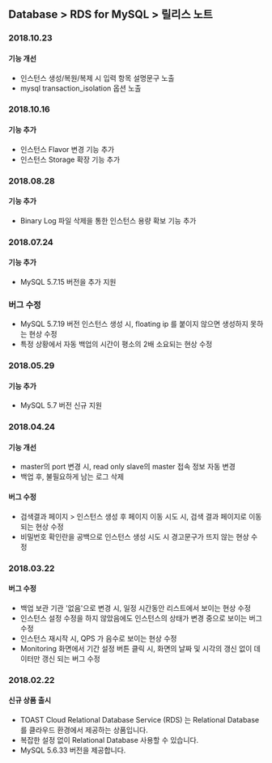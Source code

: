 ## Database > RDS for MySQL > 릴리스 노트

### 2018.10.23

#### 기능 개선

* 인스턴스 생성/복원/복제 시 입력 항목 설명문구 노출
* mysql transaction_isolation 옵션 노출

### 2018.10.16

#### 기능 추가

* 인스턴스 Flavor 변경 기능 추가
* 인스턴스 Storage 확장 기능 추가

### 2018.08.28

#### 기능 추가

* Binary Log 파일 삭제을 통한 인스턴스 용량 확보 기능 추가

### 2018.07.24

#### 기능 추가

* MySQL 5.7.15 버전을 추가 지원

### 버그 수정

* MySQL 5.7.19 버전 인스턴스 생성 시, floating ip 를 붙이지 않으면 생성하지 못하는 현상 수정
* 특정 상황에서 자동 백업의 시간이 평소의 2배 소요되는 현상 수정 

### 2018.05.29

#### 기능 추가

* MySQL 5.7 버전 신규 지원

### 2018.04.24

#### 기능 개선

* master의 port 변경 시, read only slave의 master 접속 정보 자동 변경
* 백업 후, 불필요하게 남는 로그 삭제

#### 버그 수정

* 검색결과 페이지 > 인스턴스 생성 후 페이지 이동 시도 시, 검색 결과 페이지로 이동되는 현상 수정
* 비밀번호 확인란을 공백으로 인스턴스 생성 시도 시 경고문구가 뜨지 않는 현상 수정

### 2018.03.22

#### 버그 수정

* 백업 보관 기관 '없음'으로 변경 시, 일정 시간동안 리스트에서 보이는 현상 수정
* 인스턴스 설정 수정을 하지 않았음에도 인스턴스의 상태가 변경 중으로 보이는 버그 수정
* 인스턴스 재시작 시, QPS 가 음수로 보이는 현상 수정
* Monitoring 화면에서 기간 설정 버튼 클릭 시, 화면의 날짜 및 시각의 갱신 없이 데이터만 갱신 되는 버그 수정

### 2018.02.22

#### 신규 상품 출시

* TOAST Cloud Relational Database Service (RDS) 는 Relational Database 를 클라우드 환경에서 제공하는 상품입니다.
* 복잡한 설정 없이 Relational Database 사용할 수 있습니다.
* MySQL 5.6.33 버전을 제공합니다.
